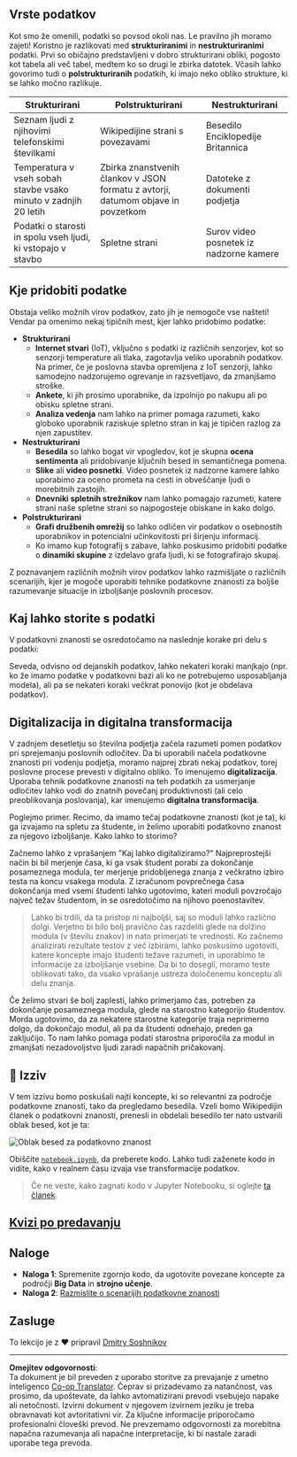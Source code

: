 <!--
CO_OP_TRANSLATOR_METADATA:
{
  "original_hash": "a0516588d172f82f35f7a0d4a001e5d0",
  "translation_date": "2025-09-05T19:44:45+00:00",
  "source_file": "1-Introduction/01-defining-data-science/README.md",
  "language_code": "sl"
}
-->
## Vrste podatkov

Kot smo že omenili, podatki so povsod okoli nas. Le pravilno jih moramo zajeti! Koristno je razlikovati med **strukturiranimi** in **nestrukturiranimi** podatki. Prvi so običajno predstavljeni v dobro strukturirani obliki, pogosto kot tabela ali več tabel, medtem ko so drugi le zbirka datotek. Včasih lahko govorimo tudi o **polstrukturiranih** podatkih, ki imajo neko obliko strukture, ki se lahko močno razlikuje.

| Strukturirani                                                               | Polstrukturirani                                                                                 | Nestrukturirani                          |
| ---------------------------------------------------------------------------- | ------------------------------------------------------------------------------------------------ | --------------------------------------- |
| Seznam ljudi z njihovimi telefonskimi številkami                            | Wikipedijine strani s povezavami                                                                 | Besedilo Enciklopedije Britannica       |
| Temperatura v vseh sobah stavbe vsako minuto v zadnjih 20 letih             | Zbirka znanstvenih člankov v JSON formatu z avtorji, datumom objave in povzetkom                  | Datoteke z dokumenti podjetja           |
| Podatki o starosti in spolu vseh ljudi, ki vstopajo v stavbo                | Spletne strani                                                                                   | Surov video posnetek iz nadzorne kamere |

## Kje pridobiti podatke

Obstaja veliko možnih virov podatkov, zato jih je nemogoče vse našteti! Vendar pa omenimo nekaj tipičnih mest, kjer lahko pridobimo podatke:

* **Strukturirani**
  - **Internet stvari** (IoT), vključno s podatki iz različnih senzorjev, kot so senzorji temperature ali tlaka, zagotavlja veliko uporabnih podatkov. Na primer, če je poslovna stavba opremljena z IoT senzorji, lahko samodejno nadzorujemo ogrevanje in razsvetljavo, da zmanjšamo stroške.
  - **Ankete**, ki jih prosimo uporabnike, da izpolnijo po nakupu ali po obisku spletne strani.
  - **Analiza vedenja** nam lahko na primer pomaga razumeti, kako globoko uporabnik raziskuje spletno stran in kaj je tipičen razlog za njen zapustitev.
* **Nestrukturirani**
  - **Besedila** so lahko bogat vir vpogledov, kot je skupna **ocena sentimenta** ali pridobivanje ključnih besed in semantičnega pomena.
  - **Slike** ali **video posnetki**. Video posnetek iz nadzorne kamere lahko uporabimo za oceno prometa na cesti in obveščanje ljudi o morebitnih zastojih.
  - **Dnevniki spletnih strežnikov** nam lahko pomagajo razumeti, katere strani naše spletne strani so najpogosteje obiskane in kako dolgo.
* **Polstrukturirani**
  - **Grafi družbenih omrežij** so lahko odličen vir podatkov o osebnostih uporabnikov in potencialni učinkovitosti pri širjenju informacij.
  - Ko imamo kup fotografij s zabave, lahko poskusimo pridobiti podatke o **dinamiki skupine** z izdelavo grafa ljudi, ki se fotografirajo skupaj.

Z poznavanjem različnih možnih virov podatkov lahko razmišljate o različnih scenarijih, kjer je mogoče uporabiti tehnike podatkovne znanosti za boljše razumevanje situacije in izboljšanje poslovnih procesov.

## Kaj lahko storite s podatki

V podatkovni znanosti se osredotočamo na naslednje korake pri delu s podatki:

Seveda, odvisno od dejanskih podatkov, lahko nekateri koraki manjkajo (npr. ko že imamo podatke v podatkovni bazi ali ko ne potrebujemo usposabljanja modela), ali pa se nekateri koraki večkrat ponovijo (kot je obdelava podatkov).

## Digitalizacija in digitalna transformacija

V zadnjem desetletju so številna podjetja začela razumeti pomen podatkov pri sprejemanju poslovnih odločitev. Da bi uporabili načela podatkovne znanosti pri vodenju podjetja, moramo najprej zbrati nekaj podatkov, torej poslovne procese prevesti v digitalno obliko. To imenujemo **digitalizacija**. Uporaba tehnik podatkovne znanosti na teh podatkih za usmerjanje odločitev lahko vodi do znatnih povečanj produktivnosti (ali celo preoblikovanja poslovanja), kar imenujemo **digitalna transformacija**.

Poglejmo primer. Recimo, da imamo tečaj podatkovne znanosti (kot je ta), ki ga izvajamo na spletu za študente, in želimo uporabiti podatkovno znanost za njegovo izboljšanje. Kako lahko to storimo?

Začnemo lahko z vprašanjem "Kaj lahko digitaliziramo?" Najpreprostejši način bi bil merjenje časa, ki ga vsak študent porabi za dokončanje posameznega modula, ter merjenje pridobljenega znanja z večkratno izbiro testa na koncu vsakega modula. Z izračunom povprečnega časa dokončanja med vsemi študenti lahko ugotovimo, kateri moduli povzročajo največ težav študentom, in se osredotočimo na njihovo poenostavitev.
> Lahko bi trdili, da ta pristop ni najboljši, saj so moduli lahko različno dolgi. Verjetno bi bilo bolj pravično čas razdeliti glede na dolžino modula (v številu znakov) in nato primerjati te vrednosti.
Ko začnemo analizirati rezultate testov z več izbirami, lahko poskusimo ugotoviti, katere koncepte imajo študenti težave razumeti, in uporabimo te informacije za izboljšanje vsebine. Da bi to dosegli, moramo teste oblikovati tako, da vsako vprašanje ustreza določenemu konceptu ali delu znanja.

Če želimo stvari še bolj zaplesti, lahko primerjamo čas, potreben za dokončanje posameznega modula, glede na starostno kategorijo študentov. Morda ugotovimo, da za nekatere starostne kategorije traja neprimerno dolgo, da dokončajo modul, ali pa da študenti odnehajo, preden ga zaključijo. To nam lahko pomaga podati starostna priporočila za modul in zmanjšati nezadovoljstvo ljudi zaradi napačnih pričakovanj.

## 🚀 Izziv

V tem izzivu bomo poskušali najti koncepte, ki so relevantni za področje podatkovne znanosti, tako da pregledamo besedila. Vzeli bomo Wikipedijin članek o podatkovni znanosti, prenesli in obdelali besedilo ter nato ustvarili oblak besed, kot je ta:

![Oblak besed za podatkovno znanost](../../../../1-Introduction/01-defining-data-science/images/ds_wordcloud.png)

Obiščite [`notebook.ipynb`](../../../../../../../../../1-Introduction/01-defining-data-science/notebook.ipynb ':ignore'), da preberete kodo. Lahko tudi zaženete kodo in vidite, kako v realnem času izvaja vse transformacije podatkov.

> Če ne veste, kako zagnati kodo v Jupyter Notebooku, si oglejte [ta članek](https://soshnikov.com/education/how-to-execute-notebooks-from-github/).

## [Kvizi po predavanju](https://ff-quizzes.netlify.app/en/ds/quiz/1)

## Naloge

* **Naloga 1**: Spremenite zgornjo kodo, da ugotovite povezane koncepte za področji **Big Data** in **strojno učenje**.
* **Naloga 2**: [Razmislite o scenarijih podatkovne znanosti](assignment.md)

## Zasluge

To lekcijo je z ♥️ pripravil [Dmitry Soshnikov](http://soshnikov.com)

---

**Omejitev odgovornosti**:  
Ta dokument je bil preveden z uporabo storitve za prevajanje z umetno inteligenco [Co-op Translator](https://github.com/Azure/co-op-translator). Čeprav si prizadevamo za natančnost, vas prosimo, da upoštevate, da lahko avtomatizirani prevodi vsebujejo napake ali netočnosti. Izvirni dokument v njegovem izvirnem jeziku je treba obravnavati kot avtoritativni vir. Za ključne informacije priporočamo profesionalni človeški prevod. Ne prevzemamo odgovornosti za morebitna napačna razumevanja ali napačne interpretacije, ki bi nastale zaradi uporabe tega prevoda.